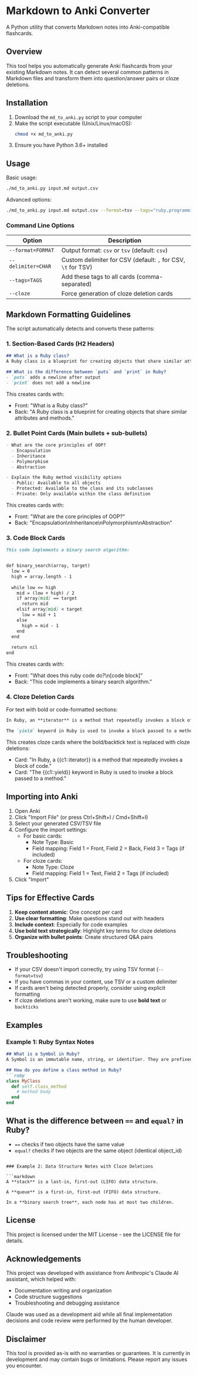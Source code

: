 # Markdown to Anki Converter

A Python utility that converts Markdown notes into Anki-compatible flashcards.

## Overview

This tool helps you automatically generate Anki flashcards from your existing Markdown notes. It can detect several common patterns in Markdown files and transform them into question/answer pairs or cloze deletions.

## Installation

1. Download the `md_to_anki.py` script to your computer
2. Make the script executable (Unix/Linux/macOS):
   ```bash
   chmod +x md_to_anki.py
   ```
3. Ensure you have Python 3.6+ installed

## Usage

Basic usage:
```bash
./md_to_anki.py input.md output.csv
```

Advanced options:
```bash
./md_to_anki.py input.md output.csv --format=tsv --tags="ruby,programming" --cloze
```

### Command Line Options

| Option | Description |
|--------|-------------|
| `--format=FORMAT` | Output format: `csv` or `tsv` (default: `csv`) |
| `--delimiter=CHAR` | Custom delimiter for CSV (default: `,` for CSV, `\t` for TSV) |
| `--tags=TAGS` | Add these tags to all cards (comma-separated) |
| `--cloze` | Force generation of cloze deletion cards |

## Markdown Formatting Guidelines

The script automatically detects and converts these patterns:

### 1. Section-Based Cards (H2 Headers)

```markdown
## What is a Ruby class?
A Ruby class is a blueprint for creating objects that share similar attributes and methods.

## What is the difference between `puts` and `print` in Ruby?
- `puts` adds a newline after output
- `print` does not add a newline
```

This creates cards with:
- Front: "What is a Ruby class?"
- Back: "A Ruby class is a blueprint for creating objects that share similar attributes and methods."

### 2. Bullet Point Cards (Main bullets + sub-bullets)

```markdown
- What are the core principles of OOP?
  - Encapsulation
  - Inheritance
  - Polymorphism
  - Abstraction

- Explain the Ruby method visibility options
  - Public: Available to all objects
  - Protected: Available to the class and its subclasses
  - Private: Only available within the class definition
```

This creates cards with:
- Front: "What are the core principles of OOP?"
- Back: "Encapsulation\nInheritance\nPolymorphism\nAbstraction"

### 3. Code Block Cards

```markdown
This code implements a binary search algorithm:


def binary_search(array, target)
  low = 0
  high = array.length - 1
  
  while low <= high
    mid = (low + high) / 2
    if array[mid] == target
      return mid
    elsif array[mid] < target
      low = mid + 1
    else
      high = mid - 1
    end
  end
  
  return nil
end
```

This creates cards with:
- Front: "What does this ruby code do?\n[code block]"
- Back: "This code implements a binary search algorithm."

### 4. Cloze Deletion Cards

For text with bold or code-formatted sections:

```markdown
In Ruby, an **iterator** is a method that repeatedly invokes a block of code.

The `yield` keyword in Ruby is used to invoke a block passed to a method.
```

This creates cloze cards where the bold/backtick text is replaced with cloze deletions:
- Card: "In Ruby, a {{c1::iterator}} is a method that repeatedly invokes a block of code."
- Card: "The {{c1::yield}} keyword in Ruby is used to invoke a block passed to a method."

## Importing into Anki

1. Open Anki
2. Click "Import File" (or press Ctrl+Shift+I / Cmd+Shift+I)
3. Select your generated CSV/TSV file
4. Configure the import settings:
   - For basic cards:
     - Note Type: Basic
     - Field mapping: Field 1 = Front, Field 2 = Back, Field 3 = Tags (if included)
   - For cloze cards:
     - Note Type: Cloze
     - Field mapping: Field 1 = Text, Field 2 = Tags (if included)
5. Click "Import"

## Tips for Effective Cards

1. **Keep content atomic**: One concept per card
2. **Use clear formatting**: Make questions stand out with headers
3. **Include context**: Especially for code examples
4. **Use bold text strategically**: Highlight key terms for cloze deletions
5. **Organize with bullet points**: Create structured Q&A pairs

## Troubleshooting

- If your CSV doesn't import correctly, try using TSV format (`--format=tsv`)
- If you have commas in your content, use TSV or a custom delimiter
- If cards aren't being detected properly, consider using explicit formatting
- If cloze deletions aren't working, make sure to use **bold text** or `backticks`

## Examples

### Example 1: Ruby Syntax Notes

```markdown
## What is a Symbol in Ruby?
A Symbol is an immutable name, string, or identifier. They are prefixed with a colon, like `:name`.

## How do you define a class method in Ruby?
```ruby
class MyClass
  def self.class_method
    # method body
  end
end
```

## What is the difference between `==` and `equal?` in Ruby?
- `==` checks if two objects have the same value
- `equal?` checks if two objects are the same object (identical object_id)
```

### Example 2: Data Structure Notes with Cloze Deletions

```markdown
A **stack** is a last-in, first-out (LIFO) data structure.

A **queue** is a first-in, first-out (FIFO) data structure.

In a **binary search tree**, each node has at most two children.
```

## License

This project is licensed under the MIT License - see the LICENSE file for details.

## Acknowledgements

This project was developed with assistance from Anthropic's Claude AI assistant, which helped with:
- Documentation writing and organization
- Code structure suggestions
- Troubleshooting and debugging assistance

Claude was used as a development aid while all final implementation decisions and code review were performed by the human developer.

## Disclaimer

This tool is provided as-is with no warranties or guarantees. It is currently in development and may contain bugs or limitations. Please report any issues you encounter.
